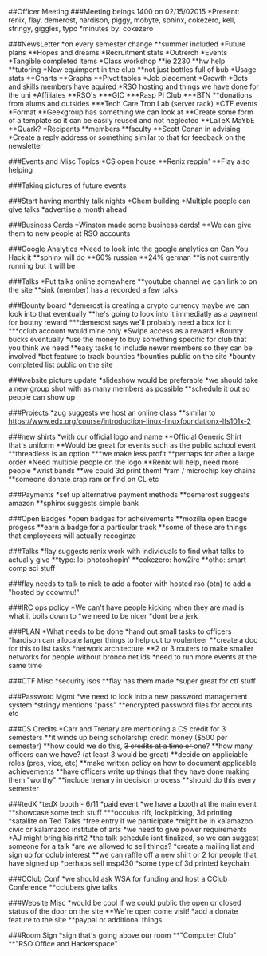 ##Officer Meeting
###Meeting beings 1400 on 02/15/02015
*Present: renix, flay, demerost, hardison, piggy, mobyte, sphinx, cokezero, kell, stringy, giggles, typo
*minutes by: cokezero

###NewsLetter
*on every semester change
**summer included
*Future plans
**Hopes and dreams
*Recruitment stats
*Outrerch
*Events
*Tangible completed items
*Class workshop
**ie 2230
**hw help
**tutoring
*New equimpent in the club
**not just bottles full of bub
*Usage stats
**Charts
**Graphs
**Pivot tables
*Job placement
*Growth
*Bots and skills members have aquired
*RSO hosting and things we have done for the uni
*Affiliates
**RSO's
***GIC
***Rasp Pi Club
***BTN
**donations from alums and outsides
***Tech Care Tron Lab (server rack)
*CTF events
*Format
**Geekgroup has something we can look at 
**Create some form of a template so it can be easily reused and not neglected
**LaTeX MaYbE
**Quark?
*Recipents
**members
**faculty
**Scott Conan in advising
*Create a reply address or something similar to that for feedback on the newsletter


###Events and Misc Topics
*CS open house
**Renix reppin'
**Flay also helping

###Taking pictures of future events

###Start having monthly talk nights
*Chem building 
*Multiple people can give talks
*advertise a month ahead

###Business Cards
*Winston made some business cards!
**We can give them to new people at RSO accounts

###Google Analytics
*Need to look into the google analytics on Can You Hack it
**sphinx will do
**60% russian
**24% german
**is not currently running but it will be

###Talks
*Put talks online somewhere
**youtube channel we can link to on the site
**sink (member) has a recorded a few talks 

###Bounty board
*demerost is creating a crypto currency maybe we can look into that eventually
**he's going to look into it immediatly as a payment for boutny reward
***demerost says we'll probably need a box for it
***cclub account would mine only
*Swipe access as a reward
*Bounty bucks eventually
*use the money to buy something specific for club that you think we need
**easy tasks to include newer members so they can be involved
*bot feature to track bounties
*bounties public on the site
*bounty completed list public on the site

###website picture update
*slideshow would be preferable
*we should take a new group shot with as many members as possible
**schedule it out so people can show up

###Projects
*zug suggests we host an online class 
**similar to https://www.edx.org/course/introduction-linux-linuxfoundationx-lfs101x-2

###new shirts
*with our official logo and name
**Official Generic Shirt that's uniform
**Would be great for events such as the public school event
**threadless is an option
***we make less profit
**perhaps for after a large order
*Need multiple people on the logo
**Renix will help, need more people
*wrist bands
**we could 3d print them!
*ram / microchip key chains
**someone donate crap ram or find on CL etc

###Payments
*set up alternative payment methods
**demerost suggests amazon
**sphinx suggests simple bank

###Open Badges
*open badges for acheivements
**mozilla open badge progess
**earn a badge for a particular track
**some of these are things that employeers will actually recoginze

###Talks
*flay suggests renix work with individuals to find what talks to actually give
**typo: lol photoshopin'
**cokezero: how2irc
**otho: smart comp sci stuff

###flay needs to talk to nick to add a footer with hosted rso (btn) to add a "hosted by ccowmu!"

###IRC ops policy
*We can't have people kicking when they are mad is what it boils down to
*we need to be nicer 
*dont be a jerk

###PLAN
*What needs to be done
*hand out small tasks to officers
*hardison can allocate larger things to help out to voulenteer
**create a doc for this to list tasks
*network architecture
**2 or 3 routers to make smaller networks for people without bronco net ids
*need to run more events at the same time

###CTF Misc
*security isos
**flay has them made
*super great for ctf stuff

###Password Mgmt
*we need to look into a new password management system
*stringy mentions "pass"
**encrypted password files for accounts etc

###CS Credits
*Carr and Trenary are mentioning a CS credit for 3 semesters
**it winds up being scholarship credit money ($500 per semester)
**how could we do this, <strike>3 credits at a time or </strike>one?
**how many officers can we have? (at least 3 would be great)
**decide on appliciable roles (pres, vice, etc)
**make written policy on how to document applicable achievements
**have officers write up things that they have done making them "worthy"
**include trenary in decision process
**should do this every semester

###tedX
*tedX booth - 6/11
*paid event
*we have a booth at the main event
**showcase some tech stuff
***occulus rift, lockpicking, 3d printing
*satallite on Ted Talks
*free entry if we participate
*might be in kalamazoo civic or kalamazoo institute of arts
*we need to give power requirements
*AJ might bring his rift2
*the talk schedule isnt finalized, so we can suggest someone for a talk
*are we allowed to sell things?
*create a mailing list and sign up for cclub interest
**we can raffle off a new shirt or 2 for people that have signed up
*perhaps sell msp430
*some type of 3d printed keychain

###CClub Conf
*we should ask WSA for funding and host a CClub Conference
**cclubers give talks

###Website Misc
*would be cool if we could public the open or closed status of the door on the site
**We're open come visit!
*add a donate feature to the site
**paypal or additional things

###Room Sign
*sign that's going above our room
**"Computer Club"
**"RSO Office and Hackerspace"
